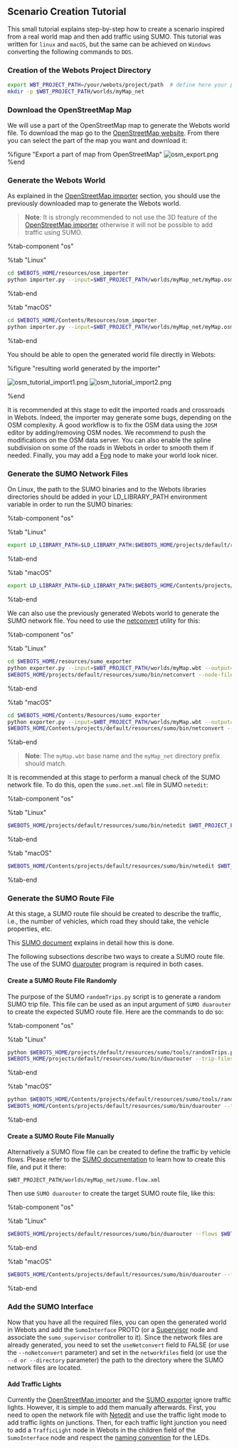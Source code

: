 ## Scenario Creation Tutorial

This small tutorial explains step-by-step how to create a scenario inspired from a real world map and then add traffic using SUMO.
This tutorial was written for `linux` and `macOS`, but the same can be achieved on `Windows` converting the following commands to `DOS`.

### Creation of the Webots Project Directory

```sh
export WBT_PROJECT_PATH=/your/webots/project/path  # define here your project path
mkdir -p $WBT_PROJECT_PATH/worlds/myMap_net
```

### Download the OpenStreetMap Map

We will use a part of the OpenStreetMap map to generate the Webots world file.
To download the map go to the [OpenStreetMap website](https://www.openstreetmap.org/export).
From there you can select the part of the map you want and download it:

%figure "Export a part of map from OpenStreetMap"
![osm_export.png](images/osm_export.thumbnail.jpg)
%end

### Generate the Webots World

As explained in the [OpenStreetMap importer](openstreetmap-importer.md) section, you should use the previously downloaded map to generate the Webots world.

> **Note**: It is strongly recommended to not use the 3D feature of the [OpenStreetMap importer](openstreetmap-importer.md) otherwise it will not be possible to add traffic using SUMO.

%tab-component "os"

%tab "Linux"

```sh
cd $WEBOTS_HOME/resources/osm_importer
python importer.py --input=$WBT_PROJECT_PATH/worlds/myMap_net/myMap.osm --output=$WBT_PROJECT_PATH/worlds/myMap.wbt
```

%tab-end

%tab "macOS"

```sh
cd $WEBOTS_HOME/Contents/Resources/osm_importer
python importer.py --input=$WBT_PROJECT_PATH/worlds/myMap_net/myMap.osm --output=$WBT_PROJECT_PATH/worlds/myMap.wbt
```

%tab-end

You should be able to open the generated world file directly in Webots:

%figure "resulting world generated by the importer"

![osm_tutorial_import1.png](images/osm_tutorial_import1.thumbnail.jpg) ![osm_tutorial_import2.png](images/osm_tutorial_import2.thumbnail.jpg)

%end

It is recommended at this stage to edit the imported roads and crossroads in Webots.
Indeed, the importer may generate some bugs, depending on the OSM complexity.
A good workflow is to fix the OSM data using the `JOSM` editor by adding/removing OSM nodes.
We recommend to push the modifications on the OSM data server.
You can also enable the spline subdivision on some of the roads in Webots in order to smooth them if needed.
Finally, you may add a [Fog](../reference/fog.md) node to make your world look nicer.

### Generate the SUMO Network Files

On Linux, the path to the SUMO binaries and to the Webots libraries directories should be added in your LD\_LIBRARY\_PATH environment variable in order to run the SUMO binaries:

%tab-component "os"

%tab "Linux"

```sh
export LD_LIBRARY_PATH=$LD_LIBRARY_PATH:$WEBOTS_HOME/projects/default/resources/sumo/bin:$WEBOTS_HOME/lib
```

%tab-end

%tab "macOS"

```sh
export LD_LIBRARY_PATH=$LD_LIBRARY_PATH:$WEBOTS_HOME/Contents/projects/default/resources/sumo/bin:$WEBOTS_HOME/Contents/lib
```

%tab-end

We can also use the previously generated Webots world to generate the SUMO network file.
You need to use the [netconvert](http://sumo.dlr.de/wiki/NETCONVERT) utility for this:

%tab-component "os"

%tab "Linux"

```sh
cd $WEBOTS_HOME/resources/sumo_exporter
python exporter.py --input=$WBT_PROJECT_PATH/worlds/myMap.wbt --output=$WBT_PROJECT_PATH/worlds/myMap_net
$WEBOTS_HOME/projects/default/resources/sumo/bin/netconvert --node-files=$WBT_PROJECT_PATH/worlds/myMap_net/sumo.nod.xml --edge-files=$WBT_PROJECT_PATH/worlds/myMap_net/sumo.edg.xml --output-file=$WBT_PROJECT_PATH/worlds/myMap_net/sumo.net.xml
```

%tab-end

%tab "macOS"

```sh
cd $WEBOTS_HOME/Contents/Resources/sumo_exporter
python exporter.py --input=$WBT_PROJECT_PATH/worlds/myMap.wbt --output=$WBT_PROJECT_PATH/worlds/myMap_net
$WEBOTS_HOME/Contents/projects/default/resources/sumo/bin/netconvert --node-files=$WBT_PROJECT_PATH/worlds/myMap_net/sumo.nod.xml --edge-files=$WBT_PROJECT_PATH/worlds/myMap_net/sumo.edg.xml --output-file=$WBT_PROJECT_PATH/worlds/myMap_net/sumo.net.xml
```

%tab-end

> **Note**: The `myMap.wbt` base name and the `myMap_net` directory prefix should match.

It is recommended at this stage to perform a manual check of the SUMO network file.
To do this, open the `sumo.net.xml` file in SUMO `netedit`:

%tab-component "os"

%tab "Linux"

```sh
$WEBOTS_HOME/projects/default/resources/sumo/bin/netedit $WBT_PROJECT_PATH/worlds/myMap_net/sumo.net.xml
```

%tab-end

%tab "macOS"

```sh
$WEBOTS_HOME/Contents/projects/default/resources/sumo/bin/netedit $WBT_PROJECT_PATH/worlds/myMap_net/sumo.net.xml
```

%tab-end

### Generate the SUMO Route File

At this stage, a SUMO route file should be created to describe the traffic, i.e., the number of vehicles, which road they should take, the vehicle properties, etc.

This [SUMO document](http://sumo.dlr.de/wiki/Definition_of_Vehicles,_Vehicle_Types,_and_Routes) explains in detail how this is done.

The following subsections describe two ways to create a SUMO route file.
The use of the SUMO [duarouter](http://sumo.dlr.de/wiki/DUAROUTER) program is required in both cases.

#### Create a SUMO Route File Randomly

The purpose of the SUMO `randomTrips.py` script is to generate a random SUMO trip file.
This file can be used as an input argument of `SUMO duarouter` to create the expected SUMO route file.
Here are the commands to do so:

%tab-component "os"

%tab "Linux"

```sh
python $WEBOTS_HOME/projects/default/resources/sumo/tools/randomTrips.py -n $WBT_PROJECT_PATH/worlds/myMap_net/sumo.net.xml -o $WBT_PROJECT_PATH/worlds/myMap_net/sumo.trip.xml
$WEBOTS_HOME/projects/default/resources/sumo/bin/duarouter --trip-files $WBT_PROJECT_PATH/worlds/myMap_net/sumo.trip.xml --net-file $WBT_PROJECT_PATH/worlds/myMap_net/sumo.net.xml --output-file $WBT_PROJECT_PATH/worlds/myMap_net/sumo.rou.xml --ignore-errors true
```

%tab-end

%tab "macOS"

```sh
python $WEBOTS_HOME/Contents/projects/default/resources/sumo/tools/randomTrips.py -n $WBT_PROJECT_PATH/worlds/myMap_net/sumo.net.xml -o $WBT_PROJECT_PATH/worlds/myMap_net/sumo.trip.xml
$WEBOTS_HOME/Contents/projects/default/resources/sumo/bin/duarouter --trip-files $WBT_PROJECT_PATH/worlds/myMap_net/sumo.trip.xml --net-file $WBT_PROJECT_PATH/worlds/myMap_net/sumo.net.xml --output-file $WBT_PROJECT_PATH/worlds/myMap_net/sumo.rou.xml --ignore-errors true
```

%tab-end

#### Create a SUMO Route File Manually

Alternatively a SUMO flow file can be created to define the traffic by vehicle flows.
Please refer to the [SUMO documentation](http://sumo.dlr.de/wiki/Definition_of_Vehicles,_Vehicle_Types,_and_Routes) to learn how to create this file, and put it there:

`$WBT_PROJECT_PATH/worlds/myMap_net/sumo.flow.xml`

Then use `SUMO duarouter` to create the target SUMO route file, like this:

%tab-component "os"

%tab "Linux"

```sh
$WEBOTS_HOME/projects/default/resources/sumo/bin/duarouter --flows $WBT_PROJECT_PATH/worlds/myMap_net/sumo.flow.xml --net-file $WBT_PROJECT_PATH/worlds/myMap_net/sumo.net.xml --output-file $WBT_PROJECT_PATH/worlds/myMap_net/sumo.rou.xml
```

%tab-end

%tab "macOS"

```sh
$WEBOTS_HOME/Contents/projects/default/resources/sumo/bin/duarouter --flows $WBT_PROJECT_PATH/worlds/myMap_net/sumo.flow.xml --net-file $WBT_PROJECT_PATH/worlds/myMap_net/sumo.net.xml --output-file $WBT_PROJECT_PATH/worlds/myMap_net/sumo.rou.xml
```

%tab-end

### Add the SUMO Interface

Now that you have all the required files, you can open the generated world in Webots and add the `SumoInterface` PROTO (or a [Supervisor](../reference/supervisor.md) node and associate the `sumo_supervisor` controller to it).
Since the network files are already generated, you need to set the `useNetconvert` field to FALSE (or use the `--noNetconvert` parameter) and set in the `networkfiles` field (or use the `--d or --directory` parameter) the path to the directory where the SUMO network files are located.

#### Add Traffic Lights

Currently the [OpenStreetMap importer](openstreetmap-importer.md) and the [SUMO exporter](sumo-exporter.md) ignore traffic lights.
However, it is simple to add them manually afterwards.
First, you need to open the network file with [Netedit](http://sumo.dlr.de/wiki/NETEDIT#Traffic_Lights_2) and use the traffic light mode to add traffic lights on junctions.
Then, for each traffic light junction you need to add a `TrafficLight` node in Webots in the children field of the `SumoInterface` node and respect the [naming convention](sumo-interface.md#traffic-lights-synchronization) for the LEDs.
